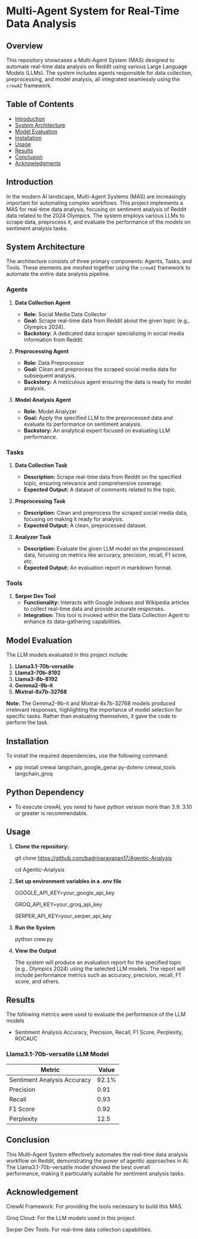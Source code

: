 # Multi-Agent System for Real-Time Data Analysis

## Overview

This repository showcases a Multi-Agent System (MAS) designed to automate real-time data analysis on Reddit using various Large Language Models (LLMs). The system includes agents responsible for data collection, preprocessing, and model analysis, all integrated seamlessly using the `crewAI` framework.

## Table of Contents

- [Introduction](#introduction)
- [System Architecture](#system-architecture)
- [Model Evaluation](#model-evaluation)
- [Installation](#installation)
- [Usage](#usage)
- [Results](#results)
- [Conclusion](#conclusion)
- [Acknowledgments](#acknowledgments)

## Introduction

In the modern AI landscape, Multi-Agent Systems (MAS) are increasingly important for automating complex workflows. This project implements a MAS for real-time data analysis, focusing on sentiment analysis of Reddit data related to the 2024 Olympics. The system employs various LLMs to scrape data, preprocess it, and evaluate the performance of the models on sentiment analysis tasks.

## System Architecture

The architecture consists of three primary components: Agents, Tasks, and Tools. These elements are meshed together using the `crewAI` framework to automate the entire data analysis pipeline.

### Agents

1. **Data Collection Agent**
   - **Role:** Social Media Data Collector
   - **Goal:** Scrape real-time data from Reddit about the given topic (e.g., Olympics 2024).
   - **Backstory:** A dedicated data scraper specializing in social media information from Reddit.

2. **Preprocessing Agent**
   - **Role:** Data Preprocessor
   - **Goal:** Clean and preprocess the scraped social media data for subsequent analysis.
   - **Backstory:** A meticulous agent ensuring the data is ready for model analysis.

3. **Model Analysis Agent**
   - **Role:** Model Analyzer
   - **Goal:** Apply the specified LLM to the preprocessed data and evaluate its performance on sentiment analysis.
   - **Backstory:** An analytical expert focused on evaluating LLM performance.

### Tasks

1. **Data Collection Task**
   - **Description:** Scrape real-time data from Reddit on the specified topic, ensuring relevance and comprehensive coverage.
   - **Expected Output:** A dataset of comments related to the topic.
  
2. **Preprocessing Task**
   - **Description:** Clean and preprocess the scraped social media data, focusing on making it ready for analysis.
   - **Expected Output:** A clean, preprocessed dataset.
  
3. **Analyzer Task**
   - **Description:** Evaluate the given LLM model on the preprocessed data, focusing on metrics like accuracy, precision, recall, F1 score, etc.
   - **Expected Output:** An evaluation report in markdown format.

### Tools

1. **Serper Dev Tool**
   - **Functionality:** Interacts with Google indexes and Wikipedia articles to collect real-time data and provide accurate responses.
   - **Integration:** This tool is invoked within the Data Collection Agent to enhance its data-gathering capabilities.

## Model Evaluation

The LLM models evaluated in this project include:

1. **Llama3.1-70b-versatile**
2. **Llama3-70b-8192**
3. **Llama3-8b-8192**
3. **Gemma2-9b-it**
4. **Mixtral-8x7b-32768**

**Note:** The Gemma2-9b-it and Mixtral-8x7b-32768 models produced irrelevant responses, highlighting the importance of model selection for specific tasks. Rather than evaluating themselves, it gave the code to perform the task.

## Installation

To install the required dependencies, use the following command:

   - pip install crewai langchain_google_genai py-dotenv crewai_tools langchain_groq

## Python Dependency

   - To execute crewAI, you need to have python version more than 3.9. 3.10 or greater is recommendable.

## Usage

1. **Clone the repository:**

   git clone https://github.com/badrinarayanan17/Agentic-Analysis

   cd Agentic-Analysis

2. **Set up environment variables in a .env file**

   GOOGLE_API_KEY=your_google_api_key

   GROQ_API_KEY=your_groq_api_key

   SERPER_API_KEY=your_serper_api_key

3. **Run the System**
    
   python crew.py

4. **View the Output**

   The system will produce an evaluation report for the specified topic (e.g., Olympics 2024) using the selected LLM models. The report will include performance metrics such as accuracy, precision, recall, F1   
   score, and others.
   
## Results

The following metrics were used to evaluate the performance of the LLM models

  - Sentiment Analysis Accuracy, Precision, Recall, F1 Score, Perplexity, ROCAUC

### Llama3.1-70b-versatile LLM Model

  | Metric                      | Value  |
  |-----------------------------|--------|
  | Sentiment Analysis Accuracy | 92.1% |
  | Precision                   | 0.91   |
  | Recall                      | 0.93   |
  | F1 Score                    | 0.92   |
  | Perplexity                  | 12.5   |

## Conclusion

  This Multi-Agent System effectively automates the real-time data analysis workflow on Reddit, demonstrating the power of agentic approaches in AI. The Llama3.1-70b-versatile model showed the best overall   
  performance, making it particularly suitable for sentiment analysis tasks.

## Acknowledgement

  CrewAI Framework: For providing the tools necessary to build this MAS.

  Groq Cloud: For the LLM models used in this project.

  Serper Dev Tools: For real-time data collection capabilities.
